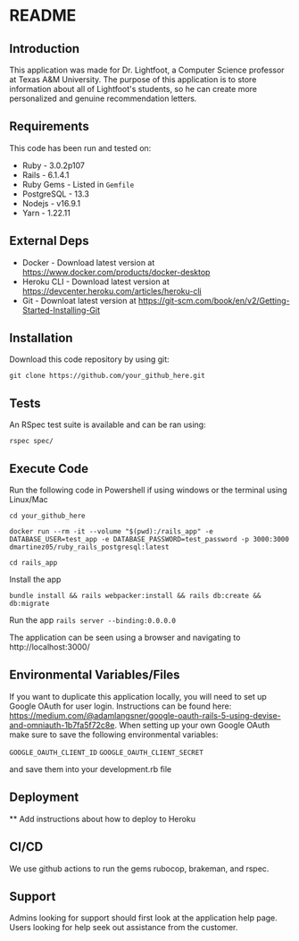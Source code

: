 # README

## Introduction ##

This application was made for Dr. Lightfoot, a Computer Science professor at Texas A&M University. The purpose of this application is to store information about all of Lightfoot's students, so he can create more personalized and genuine recommendation letters.

## Requirements ##

This code has been run and tested on:

* Ruby - 3.0.2p107
* Rails - 6.1.4.1
* Ruby Gems - Listed in `Gemfile`
* PostgreSQL - 13.3 
* Nodejs - v16.9.1
* Yarn - 1.22.11


## External Deps  ##

* Docker - Download latest version at https://www.docker.com/products/docker-desktop
* Heroku CLI - Download latest version at https://devcenter.heroku.com/articles/heroku-cli
* Git - Downloat latest version at https://git-scm.com/book/en/v2/Getting-Started-Installing-Git

## Installation ##

Download this code repository by using git:

 `git clone https://github.com/your_github_here.git`


## Tests ##

An RSpec test suite is available and can be ran using:

  `rspec spec/`

## Execute Code ##

Run the following code in Powershell if using windows or the terminal using Linux/Mac

  `cd your_github_here`

  `docker run --rm -it --volume "$(pwd):/rails_app" -e DATABASE_USER=test_app -e DATABASE_PASSWORD=test_password -p 3000:3000 dmartinez05/ruby_rails_postgresql:latest`

  `cd rails_app`

Install the app

  `bundle install && rails webpacker:install && rails db:create && db:migrate`

Run the app
  `rails server --binding:0.0.0.0`

The application can be seen using a browser and navigating to http://localhost:3000/

## Environmental Variables/Files ##

If you want to duplicate this application locally, you will need to set up Google OAuth for user login. Instructions can be found here: https://medium.com/@adamlangsner/google-oauth-rails-5-using-devise-and-omniauth-1b7fa5f72c8e. When setting up your own Google OAuth make sure to save the following environmental variables:

`GOOGLE_OAUTH_CLIENT_ID`
`GOOGLE_OAUTH_CLIENT_SECRET`

and save them into your development.rb file


## Deployment ##

** Add instructions about how to deploy to Heroku


## CI/CD ##

We use github actions to run the gems rubocop, brakeman, and rspec.

## Support ##

Admins looking for support should first look at the application help page.
Users looking for help seek out assistance from the customer.